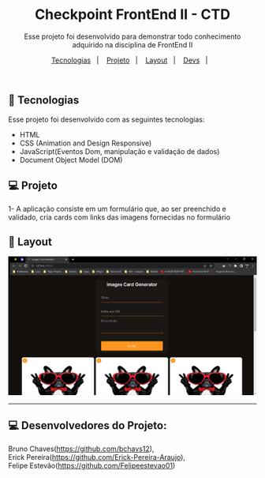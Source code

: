 <h1 align="center"> Checkpoint FrontEnd II - CTD </h1>

<p align="center">
Esse projeto foi desenvolvido para demonstrar todo conhecimento adquirido na disciplina de FrontEnd II
</p>

<p align="center">
 <a href="#-tecnologias">Tecnologias</a>&nbsp;&nbsp;&nbsp;|&nbsp;&nbsp;&nbsp;
  <a href="#-projeto">Projeto</a>&nbsp;&nbsp;&nbsp;|&nbsp;&nbsp;&nbsp;
  <a href="#-layout">Layout</a>&nbsp;&nbsp;&nbsp;|&nbsp;&nbsp;&nbsp;
  <a href="#-layout">Devs</a>&nbsp;&nbsp;&nbsp;|&nbsp;&nbsp;&nbsp;
</p>

<br>

## 🚀 Tecnologias

Esse projeto foi desenvolvido com as seguintes tecnologias:

- HTML
- CSS (Animation and Design Responsive)
- JavaScript(Eventos Dom, manipulação e validação de dados)
- Document Object Model (DOM)

## 💻 Projeto

1- A aplicação consiste em um formulário que, ao ser preenchido e validado, cria cards
com links das imagens fornecidas no formulário

## 🔖 Layout

<img src="./assets/layout-readme.png">

---

## 💻 Desenvolvedores do Projeto:

Bruno Chaves(https://github.com/bchavs12),<br> Erick Pereira(https://github.com/Erick-Pereira-Araujo), <br>
Felipe Estevão(https://github.com/Felipeestevao01)
